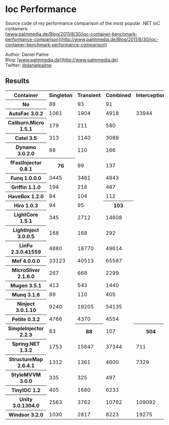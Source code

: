 Ioc Performance
===============

Source code of my performance comparison of the most popular .NET IoC containers:  
[www.palmmedia.de/Blog/2011/8/30/ioc-container-benchmark-performance-comparison](http://www.palmmedia.de/Blog/2011/8/30/ioc-container-benchmark-performance-comparison)

Author: Daniel Palme  
Blog: [www.palmmedia.de](http://www.palmmedia.de)  
Twitter: [@danielpalme](http://twitter.com/danielpalme)  

Results
-------
<table>
<tr><th>Container</th><th>Singleton</th><th>Transient</th><th>Combined</th><th>Interception</th></tr>
<tr><th>No</th><td>88</td><td>93</td><td>91</td><td></td></tr>
<tr><th>AutoFac 3.0.2</th><td>1061</td><td>1904</td><td>4918</td><td>33944</td></tr>
<tr><th>Caliburn.Micro 1.5.1</th><td>179</td><td>211</td><td>580</td><td></td></tr>
<tr><th>Catel 3.5</th><td>313</td><td>1140</td><td>3089</td><td></td></tr>
<tr><th>Dynamo 3.0.2.0</th><td>88</td><td>110</td><td>166</td><td></td></tr>
<tr><th>fFastInjector 0.8.1</th><th>76</th><td>99</td><td>137</td><td></td></tr>
<tr><th>Funq 1.0.0.0</th><td>3445</td><td>3461</td><td>4843</td><td></td></tr>
<tr><th>Griffin 1.1.0</th><td>194</td><td>218</td><td>487</td><td></td></tr>
<tr><th>HaveBox 1.2.0</th><td>84</td><td>104</td><td>112</td><td></td></tr>
<tr><th>Hiro 1.0.3</th><td>94</td><td>95</td><th>103</th><td></td></tr>
<tr><th>LightCore 1.5.1</th><td>345</td><td>2712</td><td>14608</td><td></td></tr>
<tr><th>LightInject 3.0.0.5</th><td>168</td><td>168</td><td>292</td><td></td></tr>
<tr><th>LinFu 2.3.0.41559</th><td>4880</td><td>18770</td><td>49614</td><td></td></tr>
<tr><th>Mef 4.0.0.0</th><td>33123</td><td>40513</td><td>65587</td><td></td></tr>
<tr><th>MicroSliver 2.1.6.0</th><td>267</td><td>668</td><td>2299</td><td></td></tr>
<tr><th>Mugen 3.5.1</th><td>413</td><td>543</td><td>1440</td><td></td></tr>
<tr><th>Munq 3.1.6</th><td>89</td><td>110</td><td>405</td><td></td></tr>
<tr><th>Ninject 3.0.1.10</th><td>9240</td><td>19205</td><td>54135</td><td></td></tr>
<tr><th>Petite 0.3.2</th><td>4766</td><td>4370</td><td>4554</td><td></td></tr>
<tr><th>SimpleInjector 2.2.3</th><td>83</td><th>88</th><td>107</td><th>504</th></tr>
<tr><th>Spring.NET 1.3.2</th><td>1753</td><td>15647</td><td>37344</td><td>711</td></tr>
<tr><th>StructureMap 2.6.4.1</th><td>1312</td><td>1361</td><td>4600</td><td>7329</td></tr>
<tr><th>StyleMVVM 3.0.0</th><td>335</td><td>325</td><td>497</td><td></td></tr>
<tr><th>TinyIOC 1.2</th><td>405</td><td>1680</td><td>6233</td><td></td></tr>
<tr><th>Unity 3.0.1304.0</th><td>2563</td><td>3762</td><td>10782</td><td>109092</td></tr>
<tr><th>Windsor 3.2.0</th><td>1030</td><td>2817</td><td>8223</td><td>19275</td></tr>
</table>

